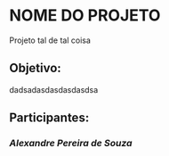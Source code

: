 # NOME DO PROJETO

Projeto tal de tal coisa

## Objetivo:

dadsadasdasdasdasdsa

## Participantes:

### *Alexandre Pereira de Souza*


